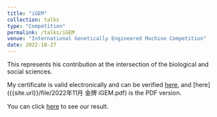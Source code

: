 ```yaml
---
title: "iGEM"
collection: talks
type: "Competition"
permalink: /talks/iGEM
venue: "International Genetically Engineered Machine Competition"
date: 2022-10-27
---
```


This represents his contribution at the intersection of the biological and social sciences.

My certificate is valid electronically and can be verified [here](https://projects.igem.org/2022/bnuzh-china), and [here]({{site.url}}/file/2022年11月 金牌 iGEM.pdf) is the PDF version.

You can click [here](https://2022.igem.wiki/bnuzh-china/) to see our result.
